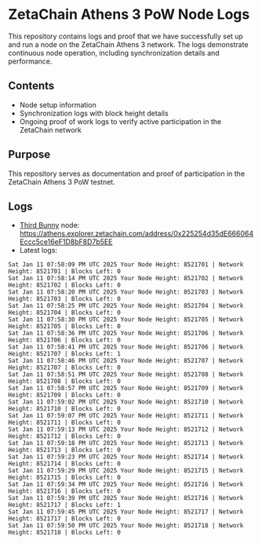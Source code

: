 # ZetaChain Athens 3 PoW Node Logs
This repository contains logs and proof that we have successfully set up and run a node on the ZetaChain Athens 3 network. The logs demonstrate continuous node operation, including synchronization details and performance.

## Contents
- Node setup information
- Synchronization logs with block height details
- Ongoing proof of work logs to verify active participation in the ZetaChain network

## Purpose
This repository serves as documentation and proof of participation in the ZetaChain Athens 3 PoW testnet.

## Logs

- [Third Bunny](https://thirdbunny.xyz/) node: https://athens.explorer.zetachain.com/address/0x225254d35dE666064Eccc5ce16eF1D8bF8D7b5EE
- Latest logs:
```
Sat Jan 11 07:58:09 PM UTC 2025 Your Node Height: 8521701 | Network Height: 8521701 | Blocks Left: 0
Sat Jan 11 07:58:14 PM UTC 2025 Your Node Height: 8521702 | Network Height: 8521702 | Blocks Left: 0
Sat Jan 11 07:58:20 PM UTC 2025 Your Node Height: 8521703 | Network Height: 8521703 | Blocks Left: 0
Sat Jan 11 07:58:25 PM UTC 2025 Your Node Height: 8521704 | Network Height: 8521704 | Blocks Left: 0
Sat Jan 11 07:58:30 PM UTC 2025 Your Node Height: 8521705 | Network Height: 8521705 | Blocks Left: 0
Sat Jan 11 07:58:36 PM UTC 2025 Your Node Height: 8521706 | Network Height: 8521706 | Blocks Left: 0
Sat Jan 11 07:58:41 PM UTC 2025 Your Node Height: 8521706 | Network Height: 8521707 | Blocks Left: 1
Sat Jan 11 07:58:46 PM UTC 2025 Your Node Height: 8521707 | Network Height: 8521707 | Blocks Left: 0
Sat Jan 11 07:58:51 PM UTC 2025 Your Node Height: 8521708 | Network Height: 8521708 | Blocks Left: 0
Sat Jan 11 07:58:57 PM UTC 2025 Your Node Height: 8521709 | Network Height: 8521709 | Blocks Left: 0
Sat Jan 11 07:59:02 PM UTC 2025 Your Node Height: 8521710 | Network Height: 8521710 | Blocks Left: 0
Sat Jan 11 07:59:07 PM UTC 2025 Your Node Height: 8521711 | Network Height: 8521711 | Blocks Left: 0
Sat Jan 11 07:59:13 PM UTC 2025 Your Node Height: 8521712 | Network Height: 8521712 | Blocks Left: 0
Sat Jan 11 07:59:18 PM UTC 2025 Your Node Height: 8521713 | Network Height: 8521713 | Blocks Left: 0
Sat Jan 11 07:59:23 PM UTC 2025 Your Node Height: 8521714 | Network Height: 8521714 | Blocks Left: 0
Sat Jan 11 07:59:29 PM UTC 2025 Your Node Height: 8521715 | Network Height: 8521715 | Blocks Left: 0
Sat Jan 11 07:59:34 PM UTC 2025 Your Node Height: 8521716 | Network Height: 8521716 | Blocks Left: 0
Sat Jan 11 07:59:39 PM UTC 2025 Your Node Height: 8521716 | Network Height: 8521717 | Blocks Left: 1
Sat Jan 11 07:59:45 PM UTC 2025 Your Node Height: 8521717 | Network Height: 8521717 | Blocks Left: 0
Sat Jan 11 07:59:50 PM UTC 2025 Your Node Height: 8521718 | Network Height: 8521718 | Blocks Left: 0
```

